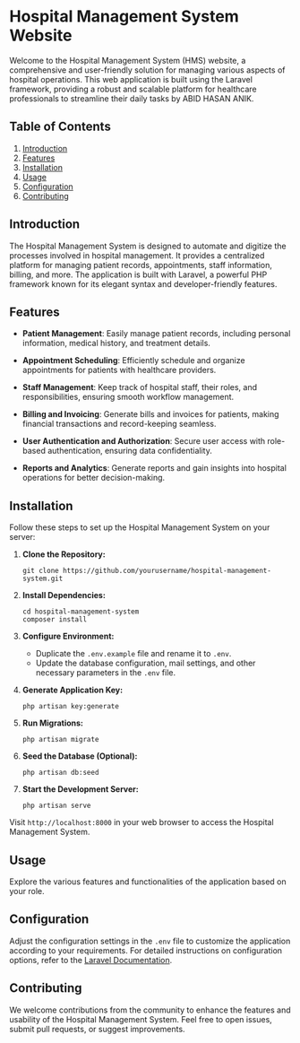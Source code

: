# Hospital Management System Website

Welcome to the Hospital Management System (HMS) website, a comprehensive and user-friendly solution for managing various aspects of hospital operations. This web application is built using the Laravel framework, providing a robust and scalable platform for healthcare professionals to streamline their daily tasks by ABID HASAN ANIK.

## Table of Contents

1. [Introduction](#introduction)
2. [Features](#features)
3. [Installation](#installation)
4. [Usage](#usage)
5. [Configuration](#configuration)
6. [Contributing](#contributing)


## Introduction

The Hospital Management System is designed to automate and digitize the processes involved in hospital management. It provides a centralized platform for managing patient records, appointments, staff information, billing, and more. The application is built with Laravel, a powerful PHP framework known for its elegant syntax and developer-friendly features.

## Features

- **Patient Management**: Easily manage patient records, including personal information, medical history, and treatment details.

- **Appointment Scheduling**: Efficiently schedule and organize appointments for patients with healthcare providers.

- **Staff Management**: Keep track of hospital staff, their roles, and responsibilities, ensuring smooth workflow management.

- **Billing and Invoicing**: Generate bills and invoices for patients, making financial transactions and record-keeping seamless.

- **User Authentication and Authorization**: Secure user access with role-based authentication, ensuring data confidentiality.

- **Reports and Analytics**: Generate reports and gain insights into hospital operations for better decision-making.

## Installation

Follow these steps to set up the Hospital Management System on your server:

1. **Clone the Repository:**
   ```
   git clone https://github.com/yourusername/hospital-management-system.git
   ```

2. **Install Dependencies:**
   ```
   cd hospital-management-system
   composer install
   ```

3. **Configure Environment:**
   - Duplicate the `.env.example` file and rename it to `.env`.
   - Update the database configuration, mail settings, and other necessary parameters in the `.env` file.

4. **Generate Application Key:**
   ```
   php artisan key:generate
   ```

5. **Run Migrations:**
   ```
   php artisan migrate
   ```

6. **Seed the Database (Optional):**
   ```
   php artisan db:seed
   ```

7. **Start the Development Server:**
   ```
   php artisan serve
   ```

Visit `http://localhost:8000` in your web browser to access the Hospital Management System.

## Usage


Explore the various features and functionalities of the application based on your role.

## Configuration

Adjust the configuration settings in the `.env` file to customize the application according to your requirements. For detailed instructions on configuration options, refer to the [Laravel Documentation](https://laravel.com/docs).

## Contributing

We welcome contributions from the community to enhance the features and usability of the Hospital Management System. Feel free to open issues, submit pull requests, or suggest improvements.


